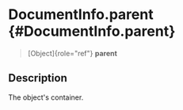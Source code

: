 DocumentInfo.parent {#DocumentInfo.parent}
===================

> [Object]{role="ref"} **parent**

Description
-----------

The object\'s container.
